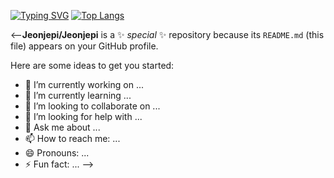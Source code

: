 [![Typing SVG](https://readme-typing-svg.demolab.com/?lines=First+line+of+text;Second+line+of+text)](https://git.io/typing-svg)
[![Top Langs](https://github-readme-stats.vercel.app/api/top-langs/?username=Jeonjepi&layout=compact)](https://github.com/delay-100/github-readme-stats) 

<--**Jeonjepi/Jeonjepi** is a ✨ _special_ ✨ repository because its `README.md` (this file) appears on your GitHub profile.

Here are some ideas to get you started:

- 🔭 I’m currently working on ...
- 🌱 I’m currently learning ...
- 👯 I’m looking to collaborate on ...
- 🤔 I’m looking for help with ...
- 💬 Ask me about ...
- 📫 How to reach me: ...
- 😄 Pronouns: ...
- ⚡ Fun fact: ...
-->
